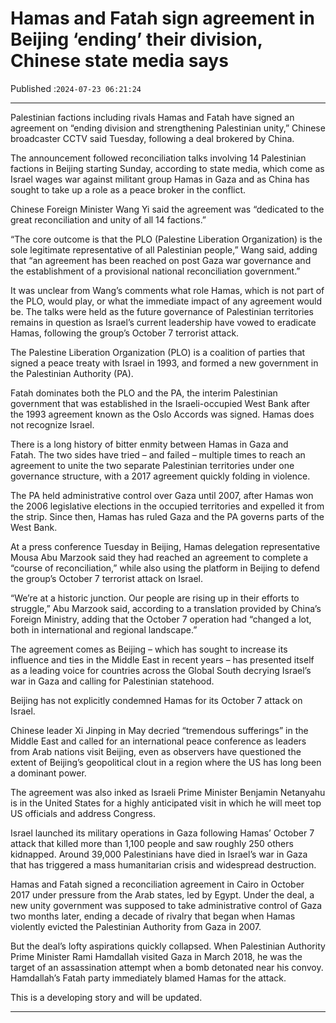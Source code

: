 # Hamas and Fatah sign agreement in Beijing ‘ending’ their division, Chinese state media says

Published :`2024-07-23 06:21:24`

---

Palestinian factions including rivals Hamas and Fatah have signed an agreement on “ending division and strengthening Palestinian unity,” Chinese broadcaster CCTV said Tuesday, following a deal brokered by China.

The announcement followed reconciliation talks involving 14 Palestinian factions in Beijing starting Sunday, according to state media, which come as Israel wages war against militant group Hamas in Gaza and as China has sought to take up a role as a peace broker in the conflict.

Chinese Foreign Minister Wang Yi said the agreement was “dedicated to the great reconciliation and unity of all 14 factions.”

“The core outcome is that the PLO (Palestine Liberation Organization) is the sole legitimate representative of all Palestinian people,” Wang said, adding that “an agreement has been reached on post Gaza war governance and the establishment of a provisional national reconciliation government.”

It was unclear from Wang’s comments what role Hamas, which is not part of the PLO, would play, or what the immediate impact of any agreement would be. The talks were held as the future governance of Palestinian territories remains in question as Israel’s current leadership have vowed to eradicate Hamas, following the group’s October 7 terrorist attack.

The Palestine Liberation Organization (PLO) is a coalition of parties that signed a peace treaty with Israel in 1993, and formed a new government in the Palestinian Authority (PA).

Fatah dominates both the PLO and the PA, the interim Palestinian government that was established in the Israeli-occupied West Bank after the 1993 agreement known as the Oslo Accords was signed. Hamas does not recognize Israel.

There is a long history of bitter enmity between Hamas in Gaza and Fatah. The two sides have tried – and failed – multiple times to reach an agreement to unite the two separate Palestinian territories under one governance structure, with a 2017 agreement quickly folding in violence.

The PA held administrative control over Gaza until 2007, after Hamas won the 2006 legislative elections in the occupied territories and expelled it from the strip. Since then, Hamas has ruled Gaza and the PA governs parts of the West Bank.

At a press conference Tuesday in Beijing, Hamas delegation representative Mousa Abu Marzook said they had reached an agreement to complete a “course of reconciliation,” while also using the platform in Beijing to defend the group’s October 7 terrorist attack on Israel.

“We’re at a historic junction. Our people are rising up in their efforts to struggle,” Abu Marzook said, according to a translation provided by China’s Foreign Ministry, adding that the October 7 operation had “changed a lot, both in international and regional landscape.”

The agreement comes as Beijing – which has sought to increase its influence and ties in the Middle East in recent years – has presented itself as a leading voice for countries across the Global South decrying Israel’s war in Gaza and calling for Palestinian statehood.

Beijing has not explicitly condemned Hamas for its October 7 attack on Israel.

Chinese leader Xi Jinping in May decried “tremendous sufferings” in the Middle East and called for an international peace conference as leaders from Arab nations visit Beijing, even as observers have questioned the extent of Beijing’s geopolitical clout in a region where the US has long been a dominant power.

The agreement was also inked as Israeli Prime Minister Benjamin Netanyahu is in the United States for a highly anticipated visit in which he will meet top US officials and address Congress.

Israel launched its military operations in Gaza following Hamas’ October 7 attack that killed more than 1,100 people and saw roughly 250 others kidnapped. Around 39,000 Palestinians have died in Israel’s war in Gaza that has triggered a mass humanitarian crisis and widespread destruction.

Hamas and Fatah signed a reconciliation agreement in Cairo in October 2017 under pressure from the Arab states, led by Egypt. Under the deal, a new unity government was supposed to take administrative control of Gaza two months later, ending a decade of rivalry that began when Hamas violently evicted the Palestinian Authority from Gaza in 2007.

But the deal’s lofty aspirations quickly collapsed. When Palestinian Authority Prime Minister Rami Hamdallah visited Gaza in March 2018, he was the target of an assassination attempt when a bomb detonated near his convoy. Hamdallah’s Fatah party immediately blamed Hamas for the attack.

This is a developing story and will be updated.

---

